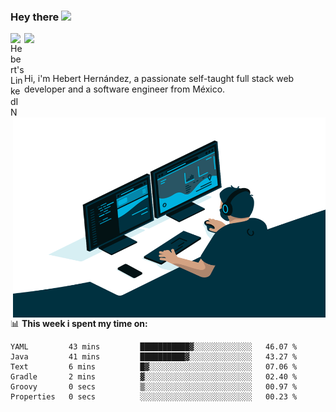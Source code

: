 ### Hey there <img src="https://media.giphy.com/media/hvRJCLFzcasrR4ia7z/giphy.gif" width="25px">
<a href="https://www.linkedin.com/in/evertcode/" target="_blank">
  <img align="left" alt="Hebert's LinkedIN" width="22px" src="https://raw.githubusercontent.com/peterthehan/peterthehan/master/assets/linkedin.svg" />
</a>

![](https://visitor-badge.glitch.me/badge?page_id=evertcode.evertcode)

<br />

Hi, i'm Hebert Hernández, a passionate self-taught full stack web developer and a software engineer from México.

<img align="right" alt="GIF" src="https://github.com/evertcode/evertcode/blob/master/code.gif?raw=true" width="500" height="320" />

📊 **This week i spent my time on:**

<!--START_SECTION:waka-->

```text
YAML         43 mins         ███████████▓░░░░░░░░░░░░░   46.07 %
Java         41 mins         ██████████▓░░░░░░░░░░░░░░   43.27 %
Text         6 mins          █▓░░░░░░░░░░░░░░░░░░░░░░░   07.06 %
Gradle       2 mins          ▓░░░░░░░░░░░░░░░░░░░░░░░░   02.40 %
Groovy       0 secs          ▒░░░░░░░░░░░░░░░░░░░░░░░░   00.97 %
Properties   0 secs          ░░░░░░░░░░░░░░░░░░░░░░░░░   00.23 %
```

<!--END_SECTION:waka-->
